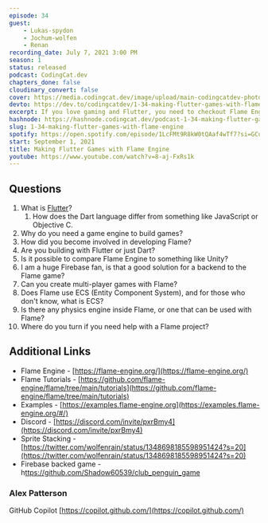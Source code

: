 ```yaml
---
episode: 34
guest: 
    - Lukas-spydon
    - Jochum-wolfen
    - Renan
recording_date: July 7, 2021 3:00 PM
season: 1
status: released
podcast: CodingCat.dev
chapters_done: false
cloudinary_convert: false
cover: https://media.codingcat.dev/image/upload/main-codingcatdev-photo/veso6actvfkxmpkcid8f.png
devto: https://dev.to/codingcatdev/1-34-making-flutter-games-with-flame-engine-d6g
excerpt: If you love gaming and Flutter, you need to checkout Flame Engine! We sit down with Lukas, Jochum and Renan to chat about how this library works.
hashnode: https://hashnode.codingcat.dev/podcast-1-34-making-flutter-games-with-flame-engine
slug: 1-34-making-flutter-games-with-flame-engine
spotify: https://open.spotify.com/episode/1LcFMt9R8kW0tQAaf4wTf7?si=GCuE6NQSTl6MtP4R1IsVYg
start: September 1, 2021
title: Making Flutter Games with Flame Engine
youtube: https://www.youtube.com/watch?v=8-aj-FxRs1k
---
```

## Questions

1. What is [Flutter](https://flutter.dev/)?
    1. How does the Dart language differ from something like JavaScript or Objective C.
2. Why do you need a game engine to build games?
3. How did you become involved in developing Flame?
4. Are you building with Flutter or just Dart?
5. Is it possible to compare Flame Engine to something like Unity?
6. I am a huge Firebase fan, is that a good solution for a backend to the Flame game?
7. Can you create multi-player games with Flame?
8. Does Flame use ECS (Entity Component System), and for those who don't know, what is ECS?
9. Is there any physics engine inside Flame, or one that can be used with Flame?
10. Where do you turn if you need help with a Flame project?

## Additional Links

- Flame Engine - [https://flame-engine.org/](https://flame-engine.org/)
- Flame Tutorials - [https://github.com/flame-engine/flame/tree/main/tutorials](https://github.com/flame-engine/flame/tree/main/tutorials)
- Examples - [https://examples.flame-engine.org](https://examples.flame-engine.org/#/)
- Discord - [https://discord.com/invite/pxrBmy4](https://discord.com/invite/pxrBmy4)
- Sprite Stacking - [https://twitter.com/wolfenrain/status/1348698185598951424?s=20](https://twitter.com/wolfenrain/status/1348698185598951424?s=20)
- Firebase backed game -   h[ttps://github.com/Shadow60539/club_penguin_game](https://github.com/Shadow60539/club_penguin_game)

### Alex Patterson

GitHub Copilot [https://copilot.github.com/](https://copilot.github.com/)